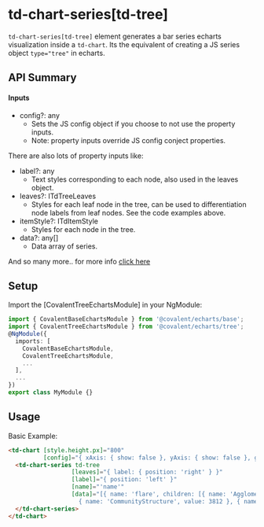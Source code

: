 # td-chart-series[td-tree]

`td-chart-series[td-tree]` element generates a bar series echarts visualization inside a `td-chart`. Its the equivalent of creating a JS series object `type="tree"` in echarts.

## API Summary

#### Inputs

+ config?: any
  + Sets the JS config object if you choose to not use the property inputs.
  + Note: property inputs override JS config conject properties.

There are also lots of property inputs like:

+ label?: any
  + Text styles corresponding to each node, also used in the leaves object.
+ leaves?: ITdTreeLeaves
  + Styles for each leaf node in the tree, can be used to differentiation node labels from leaf nodes. See the code examples above.
+ itemStyle?: ITdItemStyle
  + Styles for each node in the tree.
+ data?: any[]
  + Data array of series.

And so many more.. for more info [click here](https://ecomfe.github.io/echarts-doc/public/en/option.html#series-tree)

## Setup

Import the [CovalentTreeEchartsModule] in your NgModule:

```typescript
import { CovalentBaseEchartsModule } from '@covalent/echarts/base';
import { CovalentTreeEchartsModule } from '@covalent/echarts/tree';
@NgModule({
  imports: [
    CovalentBaseEchartsModule,
    CovalentTreeEchartsModule,
    ...
  ],
  ...
})
export class MyModule {}
```

## Usage

Basic Example:

```html
<td-chart [style.height.px]="800" 
          [config]="{ xAxis: { show: false }, yAxis: { show: false }, grid: { borderColor: 'transparent' } }">
  <td-chart-series td-tree
                  [leaves]="{ label: { position: 'right' } }"
                  [label]="{ position: 'left' }"            
                  [name]="'name'"
                  [data]="[{ name: 'flare', children: [{ name: 'AgglomerativeCluster', value: 3938 }, 
                    { name: 'CommunityStructure', value: 3812 }, { name: 'HierarchicalCluster', value: 6714 }] }]">
  </td-chart-series>
</td-chart>
```